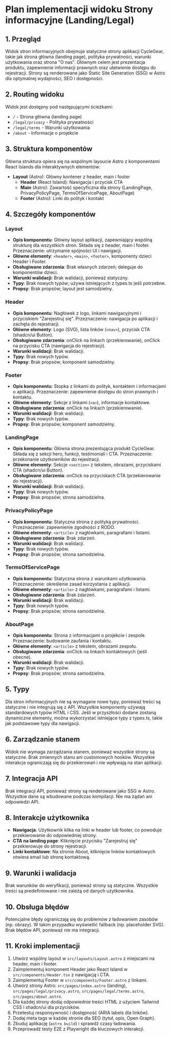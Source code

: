 # Plan implementacji widoku Strony informacyjne (Landing/Legal)

## 1. Przegląd
Widok stron informacyjnych obejmuje statyczne strony aplikacji CycleGear, takie jak strona główna (landing page), polityka prywatności, warunki użytkowania oraz strona "O nas". Głównym celem jest prezentacja produktu, zapewnienie informacji prawnych oraz ułatwienie dostępu do rejestracji. Strony są renderowane jako Static Site Generation (SSG) w Astro dla optymalnej wydajności, SEO i dostępności.

## 2. Routing widoku
Widok jest dostępny pod następującymi ścieżkami:
- `/` - Strona główna (landing page)
- `/legal/privacy` - Polityka prywatności
- `/legal/terms` - Warunki użytkowania
- `/about` - Informacje o projekcie

## 3. Struktura komponentów
Główna struktura opiera się na wspólnym layoucie Astro z komponentami React Islands dla interaktywnych elementów:
- **Layout** (Astro): Główny kontener z header, main i footer
  - **Header** (React Island): Nawigacja i przycisk CTA
  - **Main** (Astro): Zawartość specyficzna dla strony (LandingPage, PrivacyPolicyPage, TermsOfServicePage, AboutPage)
  - **Footer** (Astro): Linki do polityk i kontakt

## 4. Szczegóły komponentów
### Layout
- **Opis komponentu**: Główny layout aplikacji, zapewniający wspólną strukturę dla wszystkich stron. Składa się z header, main i footer. Przeznaczenie: utrzymanie spójności UI i nawigacji.
- **Główne elementy**: `<header>`, `<main>`, `<footer>`, komponenty dzieci Header i Footer.
- **Obsługiwane zdarzenia**: Brak własnych zdarzeń; deleguje do komponentów dzieci.
- **Warunki walidacji**: Brak walidacji, ponieważ statyczny.
- **Typy**: Brak nowych typów; używa istniejących z types.ts jeśli potrzebne.
- **Propsy**: Brak propsów; layout jest samodzielny.

### Header
- **Opis komponentu**: Nagłówek z logo, linkami nawigacyjnymi i przyciskiem "Zarejestruj się". Przeznaczenie: nawigacja po aplikacji i zachęta do rejestracji.
- **Główne elementy**: Logo (SVG), lista linków (`<nav>`), przycisk CTA (shadcn/ui Button).
- **Obsługiwane zdarzenia**: onClick na linkach (przekierowanie), onClick na przycisku CTA (nawigacja do rejestracji).
- **Warunki walidacji**: Brak walidacji.
- **Typy**: Brak nowych typów.
- **Propsy**: Brak propsów; komponent samodzielny.

### Footer
- **Opis komponentu**: Stopka z linkami do polityk, kontaktem i informacjami o aplikacji. Przeznaczenie: zapewnienie dostępu do stron prawnych i kontaktu.
- **Główne elementy**: Sekcje z linkami (`<a>`), informacje kontaktowe.
- **Obsługiwane zdarzenia**: onClick na linkach (przekierowanie).
- **Warunki walidacji**: Brak walidacji.
- **Typy**: Brak nowych typów.
- **Propsy**: Brak propsów; komponent samodzielny.

### LandingPage
- **Opis komponentu**: Główna strona prezentująca produkt CycleGear. Składa się z sekcji hero, funkcji, testimoniali i CTA. Przeznaczenie: przekonanie użytkowników do rejestracji.
- **Główne elementy**: Sekcje `<section>` z tekstem, obrazami, przyciskami CTA (shadcn/ui Button).
- **Obsługiwane zdarzenia**: onClick na przyciskach CTA (przekierowanie do rejestracji).
- **Warunki walidacji**: Brak walidacji.
- **Typy**: Brak nowych typów.
- **Propsy**: Brak propsów; strona samodzielna.

### PrivacyPolicyPage
- **Opis komponentu**: Statyczna strona z polityką prywatności. Przeznaczenie: zapewnienie zgodności z RODO.
- **Główne elementy**: `<article>` z nagłówkami, paragrafami i listami.
- **Obsługiwane zdarzenia**: Brak zdarzeń.
- **Warunki walidacji**: Brak walidacji.
- **Typy**: Brak nowych typów.
- **Propsy**: Brak propsów; strona samodzielna.

### TermsOfServicePage
- **Opis komponentu**: Statyczna strona z warunkami użytkowania. Przeznaczenie: określenie zasad korzystania z aplikacji.
- **Główne elementy**: `<article>` z nagłówkami, paragrafami i listami.
- **Obsługiwane zdarzenia**: Brak zdarzeń.
- **Warunki walidacji**: Brak walidacji.
- **Typy**: Brak nowych typów.
- **Propsy**: Brak propsów; strona samodzielna.

### AboutPage
- **Opis komponentu**: Strona z informacjami o projekcie i zespole. Przeznaczenie: budowanie zaufania i kontaktu.
- **Główne elementy**: `<article>` z tekstem, obrazami zespołu.
- **Obsługiwane zdarzenia**: onClick na linkach kontaktowych (jeśli obecne).
- **Warunki walidacji**: Brak walidacji.
- **Typy**: Brak nowych typów.
- **Propsy**: Brak propsów; strona samodzielna.

## 5. Typy
Dla stron informacyjnych nie są wymagane nowe typy, ponieważ treści są statyczne i nie integrują się z API. Wszystkie komponenty używają standardowych typów HTML i CSS. Jeśli w przyszłości dodane zostaną dynamiczne elementy, można wykorzystać istniejące typy z types.ts, takie jak podstawowe typy dla nawigacji.

## 6. Zarządzanie stanem
Widok nie wymaga zarządzania stanem, ponieważ wszystkie strony są statyczne. Brak zmiennych stanu ani customowych hooków. Wszystkie interakcje ograniczają się do przekierowań i nie wpływają na stan aplikacji.

## 7. Integracja API
Brak integracji API, ponieważ strony są renderowane jako SSG w Astro. Wszystkie dane są wbudowane podczas kompilacji. Nie ma żądań ani odpowiedzi API.

## 8. Interakcje użytkownika
- **Nawigacja**: Użytkownik klika na linki w header lub footer, co powoduje przekierowanie do odpowiedniej strony.
- **CTA na landing page**: Kliknięcie przycisku "Zarejestruj się" przekierowuje do strony rejestracji.
- **Linki kontaktowe**: Na stronie About, kliknięcie linków kontaktowych otwiera email lub stronę kontaktową.

## 9. Warunki i walidacja
Brak warunków do weryfikacji, ponieważ strony są statyczne. Wszystkie treści są predefiniowane i nie zależą od danych użytkownika.

## 10. Obsługa błędów
Potencjalne błędy ograniczają się do problemów z ładowaniem zasobów (np. obrazy). W takim przypadku wyświetlić fallback (np. placeholder SVG). Brak błędów API, ponieważ nie ma integracji.

## 11. Kroki implementacji
1. Utwórz wspólny layout w `src/layouts/Layout.astro` z miejscami na header, main i footer.
2. Zaimplementuj komponent Header jako React Island w `src/components/Header.tsx` z nawigacją i CTA.
3. Zaimplementuj Footer w `src/components/Footer.astro` z linkami.
4. Utwórz strony Astro: `src/pages/index.astro` (landing), `src/pages/legal/privacy.astro`, `src/pages/legal/terms.astro`, `src/pages/about.astro`.
5. Dla każdej strony dodaj odpowiednie treści HTML z użyciem Tailwind CSS i shadcn/ui dla przycisków.
6. Przetestuj responsywność i dostępność (ARIA labels dla linków).
7. Dodaj meta tags w każdej stronie dla SEO (tytuł, opis, Open Graph).
8. Zbuduj aplikację (`astro build`) i sprawdź czasy ładowania.
9. Przeprowadź testy E2E z Playwright dla kluczowych interakcji.
